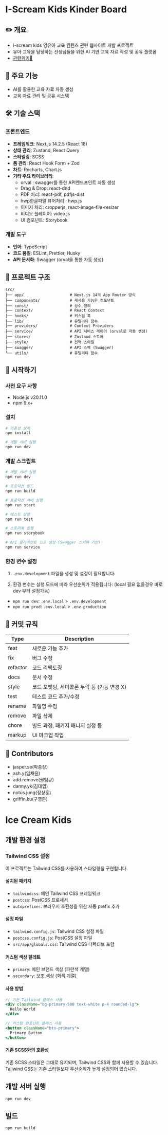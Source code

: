 # I-Scream Kids Kinder Board

## ✏️ 개요

- i-scream kids 영유아 교육 컨텐츠 관련 웹사이트 개발 프로젝트
- 유아 교육을 담당하는 선생님들을 위한 AI 기반 교육 자료 작성 및 공유 플랫폼
- [관련위키🔗](https://wiki.daumkakao.com/pages/viewpage.action?pageId=1556336687)

## 🚀 주요 기능

- AI를 활용한 교육 자료 자동 생성
- 교육 자료 관리 및 공유 시스템

## 🛠 기술 스택

### 프론트엔드

- **프레임워크**: Next.js 14.2.5 (React 18)
- **상태 관리**: Zustand, React Query
- **스타일링**: SCSS
- **폼 관리**: React Hook Form + Zod
- **차트**: Recharts, Chart.js
- **기타 주요 라이브러리**:
  - orval : swagger를 통한 API엔드포인트 자동 생성
  - Drag & Drop: react-dnd
  - PDF 처리: react-pdf, pdfjs-dist
  - hwp한글파일 뷰어처리 : hwp.js
  - 이미지 처리: cropperjs, react-image-file-resizer
  - 비디오 플레이어: video.js
  - UI 컴포넌트: Storybook

### 개발 도구

- **언어**: TypeScript
- **코드 품질**: ESLint, Prettier, Husky
- **API 문서화**: Swagger (orval을 통한 자동 생성)

## 📁 프로젝트 구조

```
src/
├── app/                    # Next.js 14의 App Router 방식
├── components/             # 재사용 가능한 컴포넌트
├── const/                  # 상수 정의
├── context/                # React Context
├── hooks/                  # 커스텀 훅
├── lib/                    # 유틸리티 함수
├── providers/              # Context Providers
├── service/                # API 서비스 레이어 (orval로 자동 생성)
├── stores/                 # Zustand 스토어
├── style/                  # 전역 스타일
├── swagger/                # API 스펙 (Swagger)
└── utils/                  # 유틸리티 함수
```

## 🚀 시작하기

### 사전 요구 사항

- Node.js v20.11.0
- npm 9.x+

### 설치

```bash
# 의존성 설치
npm install

# 개발 서버 실행
npm run dev
```

### 개발 스크립트

```bash
# 개발 서버 실행
npm run dev

# 프로덕션 빌드
npm run build

# 프로덕션 서버 실행
npm run start

# 테스트 실행
npm run test

# 스토리북 실행
npm run storybook

# API 클라이언트 코드 생성 (Swagger 스키마 기반)
npm run service
```

### 환경 변수 설정

1. `.env.development` 파일을 생성 및 설정이 필요합니다.

2. 환경 변수는 실행 모드에 따라 우선순위가 적용됩니다: (local 필요 없을경우 바로 dev 부터 설정가능)

- `npm run dev`: `.env.local` > `.env.development`
- `npm run prod`: `.env.local` > `.env.production`

## 📝 커밋 규칙

| **Type** | **Description**                             |
| -------- | ------------------------------------------- |
| feat     | 새로운 기능 추가                            |
| fix      | 버그 수정                                   |
| refactor | 코드 리팩토링                               |
| docs     | 문서 수정                                   |
| style    | 코드 포맷팅, 세미콜론 누락 등 (기능 변경 X) |
| test     | 테스트 코드 추가/수정                       |
| rename   | 파일명 수정                                 |
| remove   | 파일 삭제                                   |
| chore    | 빌드 과정, 패키지 매니저 설정 등            |
| markup   | UI 마크업 작업                              |

## 👥 Contributors

- jasper.se(박종상)
- ash.y(임채윤)
- add.remove(권범규)
- danny.yk(김대엽)
- notus.jung(정상훈)
- griffin.ku(구영준)

# Ice Cream Kids

## 개발 환경 설정

### Tailwind CSS 설정

이 프로젝트는 Tailwind CSS를 사용하여 스타일링을 구현합니다.

#### 설치된 패키지
- `tailwindcss`: 메인 Tailwind CSS 프레임워크
- `postcss`: PostCSS 프로세서
- `autoprefixer`: 브라우저 호환성을 위한 자동 prefix 추가

#### 설정 파일
- `tailwind.config.js`: Tailwind CSS 설정 파일
- `postcss.config.js`: PostCSS 설정 파일
- `src/app/globals.css`: Tailwind CSS 디렉티브 포함

#### 커스텀 색상 팔레트
- `primary`: 메인 브랜드 색상 (파란색 계열)
- `secondary`: 보조 색상 (회색 계열)

#### 사용 방법
```jsx
// 기본 Tailwind 클래스 사용
<div className="bg-primary-500 text-white p-4 rounded-lg">
  Hello World
</div>

// 커스텀 컴포넌트 클래스 사용
<button className="btn-primary">
  Primary Button
</button>
```

#### 기존 SCSS와의 호환성
기존 SCSS 스타일은 그대로 유지되며, Tailwind CSS와 함께 사용할 수 있습니다. Tailwind CSS는 기존 스타일보다 우선순위가 높게 설정되어 있습니다.

## 개발 서버 실행

```bash
npm run dev
```

## 빌드

```bash
npm run build
```

